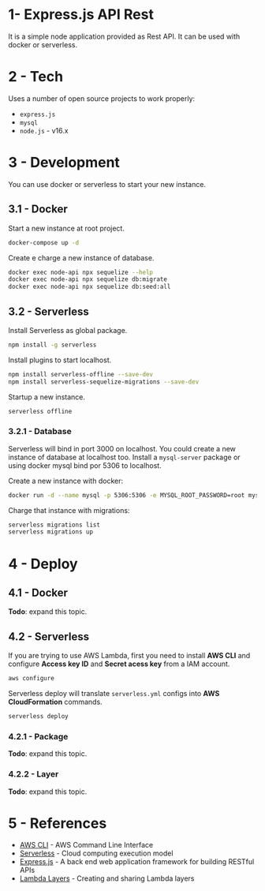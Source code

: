 # 1- Express.js API Rest

It is a simple node application provided as Rest API. It can be used with docker or serverless.

# 2 - Tech

Uses a number of open source projects to work properly:

- `express.js`
- `mysql`
- `node.js` - v16.x

# 3 - Development

You can use docker or serverless to start your new instance.

## 3.1 - Docker

Start a new instance at root project.

```sh
docker-compose up -d
```

Create e charge a new instance of database.

```sh
docker exec node-api npx sequelize --help
docker exec node-api npx sequelize db:migrate
docker exec node-api npx sequelize db:seed:all 
```

## 3.2 - Serverless

Install Serverless as global package.

```sh
npm install -g serverless
```

Install plugins to start localhost.

```sh
npm install serverless-offline --save-dev
npm install serverless-sequelize-migrations --save-dev
```

Startup a new instance.

```sh
serverless offline
```

### 3.2.1 - Database

Serverless will bind in port 3000 on localhost. You could create a new instance of database at localhost too. Install a `mysql-server` package or using docker mysql bind por 5306 to localhost.

Create a new instance with docker:

```sh
docker run -d --name mysql -p 5306:5306 -e MYSQL_ROOT_PASSWORD=root mysql:5.7
```

Charge that instance with migrations:

```sh
serverless migrations list
serverless migrations up
```

# 4 - Deploy

## 4.1 - Docker

**Todo**: expand this topic.

## 4.2 - Serverless

If you are trying to use AWS Lambda, first you need to install **AWS CLI** and configure **Access key ID** and **Secret acess key** from a IAM account.

```sh
aws configure
```

Serverless deploy will translate `serverless.yml` configs into **AWS CloudFormation** commands.

```sh
serverless deploy
```

### 4.2.1 - Package

**Todo**: expand this topic.

### 4.2.2 - Layer

**Todo**: expand this topic.

# 5 - References

- [AWS CLI](https://aws.amazon.com/pt/cli/) - AWS Command Line Interface
- [Serverless](https://www.serverless.com/) - Cloud computing execution model
- [Express.js](https://expressjs.com) -  A back end web application framework for building RESTful APIs
- [Lambda Layers](https://docs.aws.amazon.com/lambda/latest/dg/configuration-layers.html) - Creating and sharing Lambda layers